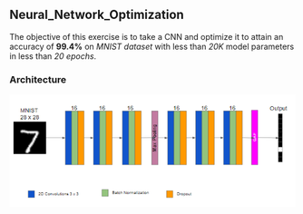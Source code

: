 ## Neural_Network_Optimization

The objective of this exercise is to take a CNN and optimize it to attain an accuracy of **99.4%** on *MNIST dataset* with less than *20K* model parameters in less than *20 epochs*.


### Architecture

![architecture](architecture.PNG)